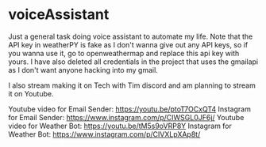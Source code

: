 # voiceAssistant
Just a general task doing voice assistant to automate my life.
Note that the API key in weatherPY is fake as I don't wanna give out any API keys, so if you wanna use it, go to openweathermap and replace this api key with yours.  I have also deleted all credentials in the project that uses the gmailapi as I don't want anyone hacking into my gmail.

I also stream making it on Tech with Tim discord and am planning to stream it on Youtube.

Youtube video for Email Sender: https://youtu.be/ptoT7OCxQT4
Instagram for Email Sender: https://www.instagram.com/p/CIWSGL0JF6j/
Youtube video for Weather Bot: https://youtu.be/tM5s9oVRP8Y
Instagram for Weather Bot: https://www.instagram.com/p/CIVXLpXAp8t/
